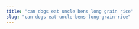 ```yaml
---
title: "can dogs eat uncle bens long grain rice"
slug: "can-dogs-eat-uncle-bens-long-grain-rice"
---
```


